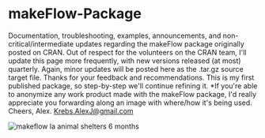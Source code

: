 # makeFlow-Package
Documentation, troubleshooting, examples, announcements, and non-critical/intermediate updates regarding the makeFlow package originally posted on CRAN. Out of respect for the volunteers on the CRAN team, I'll update this page more frequently, with new versions released (at most) quarterly. Again, minor updates will be posted here as the .tar.gz source target file. Thanks for your feedback and recommendations. This is my first published package, so step-by-step we'll continue refining it. *If you're able to anonymize any work product made with the makeFlow package, I'd really appreciate you forwarding along an image with where/how it's being used. Cheers, Alex.      Krebs.AlexJ@gmail.com

![makeflow la animal shelters 6 months](https://cloud.githubusercontent.com/assets/21017811/18022386/493fa454-6ba3-11e6-8a29-00cad47ca817.png)
